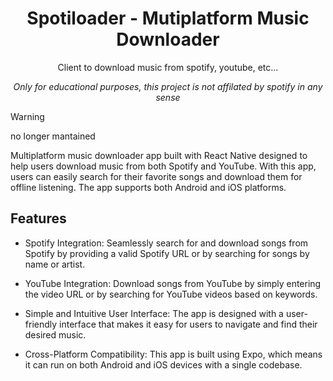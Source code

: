 <div align="center">
  <h1>Spotiloader - Mutiplatform Music Downloader</h1>
  <p>Client to download music from spotify, youtube, etc...</p>
  <i>Only for educational purposes, this project is not affilated by spotify in any sense</i>
</div>

> [!WARNING]  
> no longer mantained

Multiplatform music downloader app built with React Native designed to help users download music from both Spotify and YouTube. With this app, users can easily search for their favorite songs and download them for offline listening. The app supports both Android and iOS platforms.

## Features

- Spotify Integration: Seamlessly search for and download songs from Spotify by providing a valid Spotify URL or by searching for songs by name or artist.

- YouTube Integration: Download songs from YouTube by simply entering the video URL or by searching for YouTube videos based on keywords.

- Simple and Intuitive User Interface: The app is designed with a user-friendly interface that makes it easy for users to navigate and find their desired music.

- Cross-Platform Compatibility: This app is built using Expo, which means it can run on both Android and iOS devices with a single codebase.
